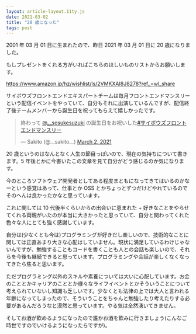 ```yaml
---
layout: article-layout.11ty.js
date: 2021-03-02
title: "20 歳になった"
tags: post
---
```


2001 年 03 月 01 日に生まれたので、昨日 2021 年 03 月 01 日に 20 歳になりました。

もしプレゼントをくれる方がいればこちらのほしいものリストからお願いします。

https://www.amazon.jp/hz/wishlist/ls/2VMKXAI8J8278?ref_=wl_share

サイボウズフロントエンドエキスパートチームは毎月フロントエンドマンスリーという配信イベントをやっていて、自分もそれに出演しているんですが、配信終了後チームメンバーから誕生日を祝ってもらえて嬉しかったです。

<blockquote class="twitter-tweet"><p lang="ja" dir="ltr">終わって <a href="https://twitter.com/__sosukesuzuki?ref_src=twsrc%5Etfw">@__sosukesuzuki</a> の誕生日をお祝いした<a href="https://twitter.com/hashtag/%E3%82%B5%E3%82%A4%E3%83%9C%E3%82%A6%E3%82%BA%E3%83%95%E3%83%AD%E3%83%B3%E3%83%88%E3%82%A8%E3%83%B3%E3%83%89%E3%83%9E%E3%83%B3%E3%82%B9%E3%83%AA%E3%83%BC?src=hash&amp;ref_src=twsrc%5Etfw">#サイボウズフロントエンドマンスリー</a></p>&mdash; Sakito (@__sakito__) <a href="https://twitter.com/__sakito__/status/1366676310345412609?ref_src=twsrc%5Etfw">March 2, 2021</a></blockquote> <script async src="https://platform.twitter.com/widgets.js" charset="utf-8"></script>

20 歳というのはなんとなく人生の節目っぽいので、現在の気持ちについて書きます。5 年後とかに今書いたこの文章を見て自分がどう感じるのか気になります。

今のところソフトウェア開発者としてある程度まともになってきてはいるのかなーという感覚はあって、仕事とか OSS とかちょっとずつだけどやれているのでそのへんは良かったかなと思っています。

これに関しては 10 代後半くらいからの出会いに恵まれた + 好きなことをやらせてくれる両親がいたのが本当に大きかったと思っていて、自分と関わってくれた色々な人にとても強く感謝しています。

自分は(少なくとも今は)プログラミングが好きだし楽しいので、技術的なことに関しては正直あまり大きな心配はしていません。現状に満足しているわけじゃないんですが、勉強することもコードを書くことも人との会話も楽しいので、それらを今後も継続できると思っています。プログラミングや会話が楽しくなくなってきたら焦ると思います。

ただプログラミング以外のスキルや素養については大いに心配しています。お金のこととかキャリアのこととか様々なライフイベントとかそういうことについて考えられていないし知識も乏しいです。少なくとも法律の上では大人と言われる年齢になってしまったので、そういうことをちゃんと勉強したり考えたりする必要があるんだろうなと漠然と思っています。やる気は全然湧いてきません。

そしてお酒が飲めるようになったので誰かお酒を飲みに行きましょう(こんなご時世ですのでいけるようになったらですが)。
